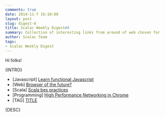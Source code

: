 ```yaml
---
comments: true
date: 2014-11-7 16:10:00
layout: post
slug: digest-8
title: Scalac Weekly Digest#8
summary: Collection of interesting links from around of web chosen for you by Scalac team
author: Scalac Team
tags:
- Scalac Weekly Digest
---
```


Hi folks! 

{INTRO}

* \[Javascript\] [Learn functional Javascript](https://jhusain.github.io/learnrx/)
* \[Web\] [Browser of the future?](http://breach.cc/)
* \[Scala\] [Scala bes practices](https://github.com/alexandru/scala-best-practices)
* \[Programming\] [High Performance Networking in Chrome](http://aosabook.org/en/posa/high-performance-networking-in-chrome.html)
* \[TAG\] [TITLE](LINK)

{DESC}
